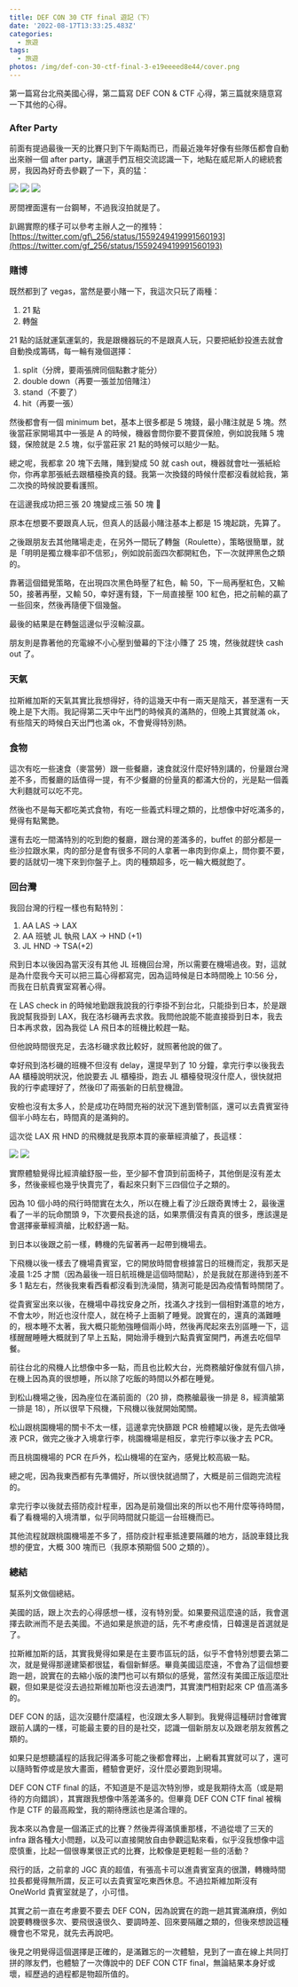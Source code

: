 ```yaml
---
title: DEF CON 30 CTF final 遊記（下）
date: '2022-08-17T13:33:25.483Z'
categories:
  - 旅遊
tags:
  - 旅遊
photos: /img/def-con-30-ctf-final-3-e19eeeed8e44/cover.png
---
```


第一篇寫台北飛美國心得，第二篇寫 DEF CON & CTF 心得，第三篇就來隨意寫一下其他的心得。

### After Party

前面有提過最後一天的比賽只到下午兩點而已，而最近幾年好像有些隊伍都會自動出來辦一個 after party，讓選手們互相交流認識一下，地點在威尼斯人的總統套房，我因為好奇去參觀了一下，真的猛：

![](/img/def-con-30-ctf-final-3-e19eeeed8e44/1__7DAcyTaPn__6rtLlQODCiSQ.jpeg)
![](/img/def-con-30-ctf-final-3-e19eeeed8e44/1__NHAo00BmJAgrD5XFb2Emtg.jpeg)
![](/img/def-con-30-ctf-final-3-e19eeeed8e44/1__LxH3RyoMSoi__0mKG0QXMAQ.jpeg)

房間裡面還有一台鋼琴，不過我沒拍就是了。

趴踢實際的樣子可以參考主辦人之一的推特：[https://twitter.com/gf\_256/status/1559249419991560193](https://twitter.com/gf_256/status/1559249419991560193)

### 賭博

既然都到了 vegas，當然是要小賭一下，我這次只玩了兩種：

1.  21 點
2.  轉盤

21 點的話就運氣運氣的，我是跟機器玩的不是跟真人玩，只要把紙鈔投進去就會自動換成籌碼，每一輪有幾個選擇：

1.  split（分牌，要兩張牌同個點數才能分）
2.  double down（再要一張並加倍賭注）
3.  stand（不要了）
4.  hit（再要一張）

然後都會有一個 minimum bet，基本上很多都是 5 塊錢，最小賭注就是 5 塊。然後當莊家開場其中一張是 A 的時候，機器會問你要不要買保險，例如說我賭 5 塊錢，保險就是 2.5 塊，似乎當莊家 21 點的時候可以賠少一點。

總之呢，我都拿 20 塊下去賭，賭到變成 50 就 cash out，機器就會吐一張紙給你，你再拿那張紙去跟櫃檯換真的錢。我第一次換錢的時候什麼都沒看就給我，第二次換的時候說要看護照。

在這邊我成功把三張 20 塊變成三張 50 塊 🎉

原本在想要不要跟真人玩，但真人的話最小賭注基本上都是 15 塊起跳，先算了。

之後跟朋友去其他賭場走走，在另外一間玩了轉盤（Roulette），策略很簡單，就是「明明是獨立機率卻不信邪」，例如說前面四次都開紅色，下一次就押黑色之類的。

靠著這個錯覺策略，在出現四次黑色時壓了紅色，輸 50，下一局再壓紅色，又輸 50，接著再壓，又輸 50，幸好還有錢，下一局直接壓 100 紅色，把之前輸的贏了一些回來，然後再隨便下個幾盤。

最後的結果是在轉盤這邊似乎沒輸沒贏。

朋友則是靠著他的充電線不小心壓到螢幕的下注小賺了 25 塊，然後就趕快 cash out 了。

### 天氣

拉斯維加斯的天氣其實比我想得好，待的這幾天中有一兩天是陰天，甚至還有一天晚上是下大雨。我記得第二天中午出門的時候真的滿熱的，但晚上其實就滿 ok，有些陰天的時候白天出門也滿 ok，不會覺得特別熱。

### 食物

這次有吃一些速食（麥當勞）跟一些餐廳，速食就沒什麼好特別講的，份量跟台灣差不多，而餐廳的話值得一提，有不少餐廳的份量真的都滿大份的，光是點一個義大利麵就可以吃不完。

然後也不是每天都吃美式食物，有吃一些義式料理之類的，比想像中好吃滿多的，覺得有點驚艷。

還有去吃一間滿特別的吃到飽的餐廳，跟台灣的差滿多的，buffet 的部分都是一些沙拉跟水果，肉的部分是會有很多不同的人拿著一串肉到你桌上，問你要不要，要的話就切一塊下來到你盤子上。肉的種類超多，吃一輪大概就飽了。

### 回台灣

我回台灣的行程一樣也有點特別：

1.  AA LAS -> LAX
2.  AA 班號 JL 執飛 LAX -> HND (+1)
3.  JL HND -> TSA(+2)

飛到日本以後因為當天沒有其他 JL 班機回台灣，所以需要在機場過夜。對，這就是為什麼我今天可以把三篇心得都寫完，因為這時候是日本時間晚上 10:56 分，而我在日航貴賓室寫著心得。

在 LAS check in 的時候地勤跟我說我的行李掛不到台北，只能掛到日本，於是跟我說幫我掛到 LAX，我在洛杉磯再去求救。我問他說能不能直接掛到日本，我去日本再求救，因為我從 LA 飛日本的班機比較趕一點。

但他說時間很充足，去洛杉磯求救比較好，就照著他說的做了。

幸好飛到洛杉磯的班機不但沒有 delay，還提早到了 10 分鐘，拿完行李以後我去 AA 櫃檯說明狀況，他說要去 JL 櫃檯掛，跑去 JL 櫃檯發現沒什麼人，很快就把我的行李處理好了，然後印了兩張新的日航登機證。

安檢也沒有太多人，於是成功在時間充裕的狀況下進到管制區，還可以去貴賓室待個半小時左右，時間真的是滿夠的。

這次從 LAX 飛 HND 的飛機就是我原本買的豪華經濟艙了，長這樣：

![](/img/def-con-30-ctf-final-3-e19eeeed8e44/1__umJxNiKhtlPmISwp2yxMUw.jpeg)
![](/img/def-con-30-ctf-final-3-e19eeeed8e44/1__AC0xtv4crOOVEe4eoGGGlA.jpeg)

實際體驗覺得比經濟艙舒服一些，至少腳不會頂到前面椅子，其他倒是沒有差太多，然後豪經也幾乎快賣完了，看起來只剩下三四個位子之類的。

因為 10 個小時的飛行時間實在太久，所以在機上看了沙丘跟奇異博士 2，最後還看了一半的玩命關頭 9，下次要飛長途的話，如果票價沒有貴真的很多，應該還是會選擇豪華經濟艙，比較舒適一點。

到日本以後跟之前一樣，轉機的先留著再一起帶到機場去。

下飛機以後一樣去了機場貴賓室，它的開放時間會根據當日的班機而定，我那天是凌晨 1:25 才關（因為最後一班日航班機是這個時間點），於是我就在那邊待到差不多 1 點左右，然後我東看西看都沒看到洗澡間，猜測可能是因為疫情暫時關閉了。

從貴賓室出來以後，在機場中尋找安身之所，找滿久才找到一個相對滿意的地方，不會太吵，附近也沒什麼人，就在椅子上面躺了睡覺。說實在的，還真的滿難睡的，根本睡不太著，我大概只能勉強睡個兩小時，然後再爬起來去別區睡一下，這樣醒醒睡睡大概就到了早上五點，開始滑手機到六點貴賓室開門，再進去吃個早餐。

前往台北的飛機人比想像中多一點，而且也比較大台，光商務艙好像就有個八排，在機上因為真的很想睡，所以除了吃飯的時間以外都在睡覺。

到松山機場之後，因為座位在滿前面的（20 排，商務艙最後一排是 8，經濟艙第一排是 18），所以很早下飛機，下飛機以後就開始闖關。

松山跟桃園機場的關卡不太一樣，這邊拿完快篩跟 PCR 檢體罐以後，是先去做唾液 PCR，做完之後才入境拿行李，桃園機場是相反，拿完行李以後才去 PCR。

而且桃園機場的 PCR 在戶外，松山機場的在室內，感覺比較高級一點。

總之呢，因為我東西都有先準備好，所以很快就過關了，大概是前三個跑完流程的。

拿完行李以後就去搭防疫計程車，因為是前幾個出來的所以也不用什麼等待時間，看了看機場的入境清單，似乎同時間就只能這一台班機而已。

其他流程就跟桃園機場差不多了，搭防疫計程車抵達要隔離的地方，話說車錢比我想的便宜，大概 300 塊而已（我原本預期個 500 之類的）。

### 總結

幫系列文做個總結。

美國的話，跟上次去的心得感想一樣，沒有特別愛。如果要飛這麼遠的話，我會選擇去歐洲而不是去美國。不過如果是旅遊的話，先不考慮疫情，日韓還是首選就是了。

拉斯維加斯的話，其實我覺得如果是在主要市區玩的話，似乎不會特別想要去第二次，就是覺得那邊建築都很猛，看個新鮮感。畢竟美國這麼遠，不會為了這個想要跑一趟，說實在的去縮小版的澳門也可以有類似的感覺，當然沒有美國正版這麼壯觀，但如果是從沒去過拉斯維加斯也沒去過澳門，其實澳門相對起來 CP 值高滿多的。

DEF CON 的話，這次沒聽什麼議程，也沒跟太多人聊到。我覺得這種研討會確實跟前人講的一樣，可能最主要的目的是社交，認識一個新朋友以及跟老朋友敘舊之類的。

如果只是想聽議程的話我記得滿多可能之後都會釋出，上網看其實就可以了，還可以隨時暫停或是放大畫面，體驗會更好，沒什麼必要跑到現場。

DEF CON CTF final 的話，不知道是不是這次特別慘，或是我期待太高（或是期待的方向錯誤），其實跟我想像中落差滿多的。但畢竟 DEF CON CTF final 被稱作是 CTF 的最高殿堂，我的期待應該也是滿合理的。

我本來以為會是一個滿正式的比賽？然後弄得滿慎重那樣，不過從壞了三天的 infra 跟各種大小問題，以及可以直接開放自由參觀這點來看，似乎沒我想像中這麼慎重，比起一個很專業很正式的比賽，比較像是更輕鬆一些的活動？

飛行的話，之前拿的 JGC 真的超值，有張高卡可以進貴賓室真的很讚，轉機時間拉長都覺得無所謂，反正可以去貴賓室吃東西休息。不過拉斯維加斯沒有 OneWorld 貴賓室就是了，小可惜。

其實之前一直在考慮要不要去 DEF CON，因為說實在的跑一趟其實滿麻煩，例如說要轉機很多次、要飛很遠很久、要調時差、回來要隔離之類的，但後來想說這種機會也不常見，就先去再說吧。

後見之明覺得這個選擇是正確的，是滿難忘的一次體驗，見到了一直在線上共同打拼的隊友們，也體驗了一次傳說中的 DEF CON CTF final，無論結果本身好或壞，經歷過的過程都是物超所值的。